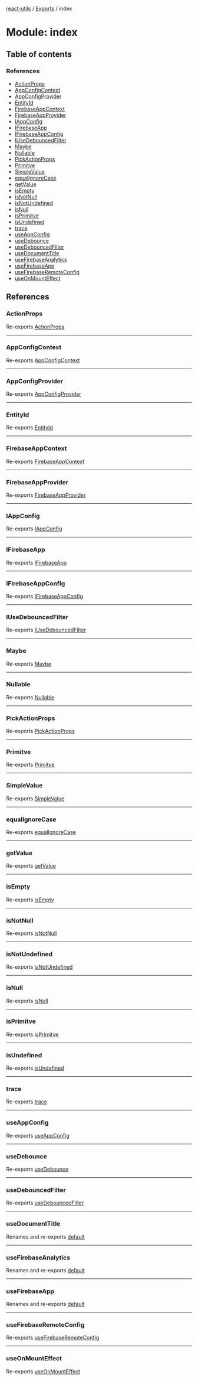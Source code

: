 [react-utils](../README.md) / [Exports](../modules.md) / index

# Module: index

## Table of contents

### References

- [ActionProps](index.md#actionprops)
- [AppConfigContext](index.md#appconfigcontext)
- [AppConfigProvider](index.md#appconfigprovider)
- [EntityId](index.md#entityid)
- [FirebaseAppContext](index.md#firebaseappcontext)
- [FirebaseAppProvider](index.md#firebaseappprovider)
- [IAppConfig](index.md#iappconfig)
- [IFirebaseApp](index.md#ifirebaseapp)
- [IFirebaseAppConfig](index.md#ifirebaseappconfig)
- [IUseDebouncedFilter](index.md#iusedebouncedfilter)
- [Maybe](index.md#maybe)
- [Nullable](index.md#nullable)
- [PickActionProps](index.md#pickactionprops)
- [Primitve](index.md#primitve)
- [SimpleValue](index.md#simplevalue)
- [equalIgnoreCase](index.md#equalignorecase)
- [getValue](index.md#getvalue)
- [isEmpty](index.md#isempty)
- [isNotNull](index.md#isnotnull)
- [isNotUndefined](index.md#isnotundefined)
- [isNull](index.md#isnull)
- [isPrimitve](index.md#isprimitve)
- [isUndefined](index.md#isundefined)
- [trace](index.md#trace)
- [useAppConfig](index.md#useappconfig)
- [useDebounce](index.md#usedebounce)
- [useDebouncedFilter](index.md#usedebouncedfilter)
- [useDocumentTitle](index.md#usedocumenttitle)
- [useFirebaseAnalytics](index.md#usefirebaseanalytics)
- [useFirebaseApp](index.md#usefirebaseapp)
- [useFirebaseRemoteConfig](index.md#usefirebaseremoteconfig)
- [useOnMountEffect](index.md#useonmounteffect)

## References

### ActionProps

Re-exports [ActionProps](types_react.md#actionprops)

___

### AppConfigContext

Re-exports [AppConfigContext](contexts_config_AppConfigContext.md#appconfigcontext)

___

### AppConfigProvider

Re-exports [AppConfigProvider](contexts_config_AppConfigContext.md#appconfigprovider)

___

### EntityId

Re-exports [EntityId](types_bases.md#entityid)

___

### FirebaseAppContext

Re-exports [FirebaseAppContext](contexts_firebase_FirebaseAppContext.md#firebaseappcontext)

___

### FirebaseAppProvider

Re-exports [FirebaseAppProvider](contexts_firebase_FirebaseAppContext.md#firebaseappprovider)

___

### IAppConfig

Re-exports [IAppConfig](contexts_config_IAppConfig.md#iappconfig)

___

### IFirebaseApp

Re-exports [IFirebaseApp](../interfaces/contexts_firebase_IFirebaseApp.IFirebaseApp.md)

___

### IFirebaseAppConfig

Re-exports [IFirebaseAppConfig](../interfaces/contexts_config_IAppConfig.IFirebaseAppConfig.md)

___

### IUseDebouncedFilter

Re-exports [IUseDebouncedFilter](hooks_data_useDebouncedFilter.md#iusedebouncedfilter)

___

### Maybe

Re-exports [Maybe](types_bases.md#maybe)

___

### Nullable

Re-exports [Nullable](types_bases.md#nullable)

___

### PickActionProps

Re-exports [PickActionProps](types_react.md#pickactionprops)

___

### Primitve

Re-exports [Primitve](types_bases.md#primitve)

___

### SimpleValue

Re-exports [SimpleValue](types_bases.md#simplevalue)

___

### equalIgnoreCase

Re-exports [equalIgnoreCase](functions_string.md#equalignorecase)

___

### getValue

Re-exports [getValue](functions_types.md#getvalue)

___

### isEmpty

Re-exports [isEmpty](functions_arrays.md#isempty)

___

### isNotNull

Re-exports [isNotNull](functions_types.md#isnotnull)

___

### isNotUndefined

Re-exports [isNotUndefined](functions_types.md#isnotundefined)

___

### isNull

Re-exports [isNull](functions_types.md#isnull)

___

### isPrimitve

Re-exports [isPrimitve](functions_types.md#isprimitve)

___

### isUndefined

Re-exports [isUndefined](functions_types.md#isundefined)

___

### trace

Re-exports [trace](functions_debug.md#trace)

___

### useAppConfig

Re-exports [useAppConfig](hooks_app_useAppConfig.md#useappconfig)

___

### useDebounce

Re-exports [useDebounce](hooks_effects_useDebounce.md#usedebounce)

___

### useDebouncedFilter

Re-exports [useDebouncedFilter](hooks_data_useDebouncedFilter.md#usedebouncedfilter)

___

### useDocumentTitle

Renames and re-exports [default](hooks_dom_useDocumentTitle.md#default)

___

### useFirebaseAnalytics

Renames and re-exports [default](hooks_firebase_useFirebaseAnalytics.md#default)

___

### useFirebaseApp

Renames and re-exports [default](hooks_firebase_useFirebaseApp.md#default)

___

### useFirebaseRemoteConfig

Re-exports [useFirebaseRemoteConfig](hooks_firebase_useFirebaseRemoteConfig.md#usefirebaseremoteconfig)

___

### useOnMountEffect

Re-exports [useOnMountEffect](hooks_effects_useOnMountEffect.md#useonmounteffect)
